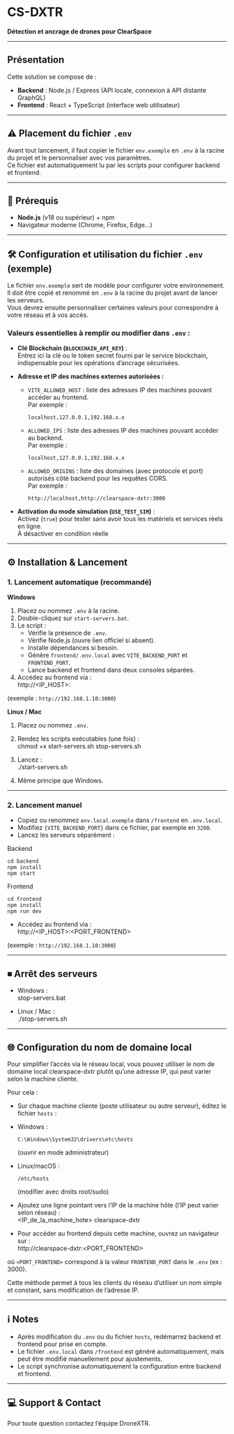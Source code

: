 # CS-DXTR  
**Détection et ancrage de drones pour ClearSpace**

---

## Présentation

Cette solution se compose de :  
- **Backend** : Node.js / Express (API locale, connexion à API distante GraphQL)  
- **Frontend** : React + TypeScript (interface web utilisateur)

---

## ⚠️ Placement du fichier `.env`

Avant tout lancement, il faut copier le fichier `env.exemple` en `.env` à la racine du projet et le personnaliser avec vos paramètres.  
Ce fichier est automatiquement lu par les scripts pour configurer backend et frontend.

---

## 🚀 Prérequis

- **Node.js** (v18 ou supérieur) + npm  
- Navigateur moderne (Chrome, Firefox, Edge...)

---

## 🛠 Configuration et utilisation du fichier `.env` (exemple)

Le fichier `env.exemple` sert de modèle pour configurer votre environnement.  
Il doit être copié et renommé en `.env` à la racine du projet avant de lancer les serveurs.  
Vous devrez ensuite personnaliser certaines valeurs pour correspondre à votre réseau et à vos accès.

### Valeurs essentielles à remplir ou modifier dans `.env` :

- **Clé Blockchain (`BLOCKCHAIN_API_KEY`)** :  
  Entrez ici la clé ou le token secret fourni par le service blockchain, indispensable pour les opérations d’ancrage sécurisées.

- **Adresse et IP des machines externes autorisées :**

  - `VITE_ALLOWED_HOST` : liste des adresses IP des machines pouvant accéder au frontend.  
    Par exemple :  
    ```
    localhost,127.0.0.1,192.168.x.x
  - `ALLOWED_IPS` : liste des adresses IP des machines pouvant accéder au backend.  
    Par exemple :  
    ```
    localhost,127.0.0.1,192.168.x.x
    ```
  - `ALLOWED_ORIGINS` : liste des domaines (avec protocole et port) autorisés côté backend pour les requêtes CORS.  
    Par exemple :  
    ```
    http://localhost,http://clearspace-dxtr:3000
    ```

- **Activation du mode simulation (`USE_TEST_SIM`)** :  
  Activez (`true`) pour tester sans avoir tous les matériels et services réels en ligne.  
  À désactiver en condition réelle

---

## ⚙️ Installation & Lancement

### 1. Lancement automatique (recommandé)

**Windows**

1. Placez ou nommez `.env` à la racine.  
2. Double-cliquez sur `start-servers.bat`.  
3. Le script :  
   - Vérifie la présence de `.env`.  
   - Vérifie Node.js (ouvre lien officiel si absent).  
   - Installe dépendances si besoin.  
   - Génère `frontend/.env.local` avec `VITE_BACKEND_PORT` et `FRONTEND_PORT`.  
   - Lance backend et frontend dans deux consoles séparées.  
4. Accédez au frontend via :  
http://<IP_HOST>:<PORT>


(exemple : `http://192.168.1.10:3000`)

**Linux / Mac**

1. Placez ou nommez `.env`.  
2. Rendez les scripts exécutables (une fois) :  
chmod +x start-servers.sh stop-servers.sh


3. Lancez :  
./start-servers.sh


4. Même principe que Windows.

---

### 2. Lancement manuel

- Copiez ou renommez `env.local.exemple` dans `/frontend` en `.env.local`.  
- Modifiez `{VITE_BACKEND_PORT}` dans ce fichier, par exemple en `3200`.  
- Lancez les serveurs séparément :

Backend
  ```
cd backend
npm install
npm start
  ```

Frontend
  ```
cd frontend
npm install
npm run dev
  ```



- Accédez au frontend via :  
http://<IP_HOST>:<PORT_FRONTEND>


(exemple : `http://192.168.1.10:3000`)

---

## ⏹ Arrêt des serveurs

- Windows :  
stop-servers.bat


- Linux / Mac :  
./stop-servers.sh



---

## 🌐 Configuration du nom de domaine local

Pour simplifier l’accès via le réseau local, vous pouvez utiliser le nom de domaine local clearspace-dxtr plutôt qu’une adresse IP, qui peut varier selon la machine cliente.

Pour cela :  

- Sur chaque machine cliente (poste utilisateur ou autre serveur), éditez le fichier `hosts` :  
- Windows :  
  ```
  C:\Windows\System32\drivers\etc\hosts
  ```  
  (ouvrir en mode administrateur)  
- Linux/macOS :  
  ```
  /etc/hosts
  ```  
  (modifier avec droits root/sudo)

- Ajoutez une ligne pointant vers l’IP de la machine hôte (l’IP peut varier selon réseau) :  
<IP_de_la_machine_hote> clearspace-dxtr



- Pour accéder au frontend depuis cette machine, ouvrez un navigateur sur :  
http://clearspace-dxtr:<PORT_FRONTEND>


où `<PORT_FRONTEND>` correspond à la valeur `FRONTEND_PORT` dans le `.env` (ex : 3000).

Cette méthode permet à tous les clients du réseau d’utiliser un nom simple et constant, sans modification de l’adresse IP.

---

## ℹ️ Notes

- Après modification du `.env` ou du fichier `hosts`, redémarrez backend et frontend pour prise en compte.  
- Le fichier `.env.local` dans `/frontend` est généré automatiquement, mais peut être modifié manuellement pour ajustements.  
- Le script synchronise automatiquement la configuration entre backend et frontend.

---

## 💻 Support & Contact

Pour toute question contactez l’équipe DroneXTR.

